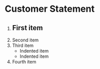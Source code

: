 
# Customer Statement

1. First item 
    -
3. Second item
4. Third item
    - Indented item
    - Indented item
5. Fourth item
